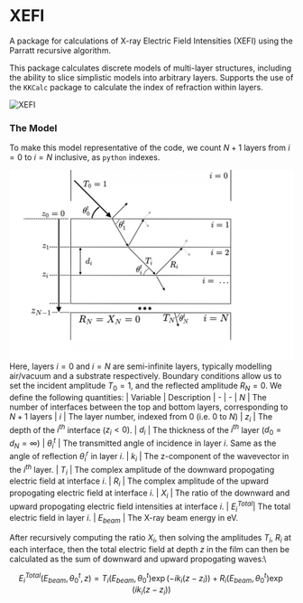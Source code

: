 # XEFI
A package for calculations of X-ray Electric Field Intensities (XEFI) using the Parratt recursive algorithm.

This package calculates discrete models of multi-layer structures, including the ability to slice simplistic models into arbitrary layers.
Supports the use of the `KKCalc` package to calculate the index of refraction within layers.

![XEFI](docs/static/graphics/dev-ps_p3ht_si-XEFI_map.png)

### The Model
To make this model representative of the code, we count $N+1$ layers from $i=0$ to $i=N$ inclusive, as `python` indexes.

![Model](docs/static/graphics/geometry.png)
Here, layers $i=0$ and $i=N$ are semi-infinite layers, typically modelling air/vacuum and a substrate respectively. Boundary conditions allow us to set the incident amplitude $T_0 = 1$, and the reflected amplitude $R_{N}=0$. We define the following quantities:
| Variable     | Description
| -            | -
| $N$          | The number of interfaces between the top and bottom layers, corresponding to $N+1$ layers
| $i$          | The layer number, indexed from 0 (i.e. 0 to $N$)
| $z_i$        | The depth of the $i^{th}$ interface ($z_i < 0$).
| $d_i$        | The thickness of the $i^{th}$ layer ($d_0 = d_N = \infty$)
| $\theta^t_i$ | The transmitted angle of incidence in layer $i$. Same as the angle of reflection $\theta^r_i$ in layer $i$.
| $k_i$        | The z-component of the wavevector in the $i^{th}$ layer.
| $T_i$        | The complex amplitude of the downward propogating electric field at interface $i$.
| $R_i$        | The complex amplitude of the upward propogating electric field at interface $i$.
| $X_i$        | The ratio of the downward and upward propogating electric field intensities at interface $i$.
| $E^{Total}_i$| The total electric field in layer $i$.
| $E_{beam}$   | The X-ray beam energy in eV.

After recursively computing the ratio $X_i$, then solving the amplitudes $T_i$, $R_i$ at each interface, then the total electric field at depth $z$ in the film can then be calculated as the sum of downward and upward propogating waves:\
```math
E^{Total}_i(E_{beam}, \theta^t_0, z) = T_i(E_{beam}, \theta^t_0) \exp\left(-i k_i \left(z-z_i\right)\right) + R_i  (E_{beam}, \theta^t_0) \exp\left(i k_i \left(z-z_i\right)\right)
```
